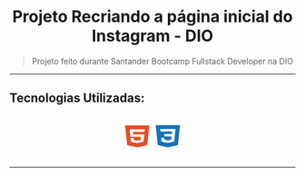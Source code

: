 <h1 align="center">Projeto Recriando a página inicial do Instagram - DIO</h1>

> Projeto feito durante Santander Bootcamp Fullstack Developer na DIO

---

<h2>Tecnologias Utilizadas:</h2>
<br/>
<div style="display: inline_block" align="center" > 
  <img  alt="logo html5" height="40" width="50" src="https://raw.githubusercontent.com/devicons/devicon/master/icons/html5/html5-plain.svg"/>
   <img  alt="logo css3" height="40" width="50" src="https://raw.githubusercontent.com/devicons/devicon/master/icons/css3/css3-plain.svg"/>
</div>
  <br/>

---

